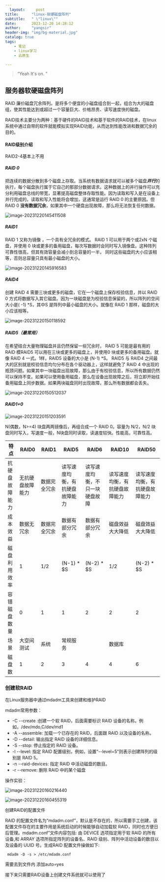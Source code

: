 ```yaml
---
  layout:     post
title:      "linux-软硬磁盘阵列"
subtitle:   " \"linux\""
date:       2023-12-20 14:28:12
author:     "yangsir"
header-img: "img/bg-material.jpg"
catalog: true
tags:
    - 笔记
    - linux学习
    - 云原生

---
```


> “Yeah It's on. ”


<p id = "build"></p>

## 服务器软硬磁盘阵列



RAID 廉价磁盘冗余阵列。是将多个便宜的小磁盘组合到一起，组合为大的磁盘组，使其性能达到或超过一个容量巨大、价格昂贵、读写速度快的磁盘。



RAID技术主要分为两种：基于硬件的RAID技术和基于软件的RAID技术，在linux系统中通过自带的软件就能模拟实现RAID功能，从而达到性能改进和数据冗余的目的。



#### RAID级别介绍

RAID2-4基本上不用

##### RAID 0

把连续的数据分散到多个磁盘上存取。当系统有数据请求就可以被多个磁盘***并行***的执行，每个磁盘执行属于它自己的那部分数据请求。这种数据上的并行操作可以充分利用磁盘总线的带宽，显著提高磁盘整体存取性能。因为读取和写入是在设备上并行完成的，读取和写入性能将会增加，这通常是运行 RAID 0 的主要原因。但RAID 0 **没有数据冗余**，如果其中一个硬盘出现故障，那么将无法恢复任何数据。

![image-20231220145411508](\img\springBoot\image-20231220145411508.png)



##### RAID1

RAID 1 又称为镜像 ，一个具有全冗余的模式。 RAID 1 可以用于两个或2xN 个磁盘，并使用 0 块或更多的备用磁盘，每次写数据时会同时写入镜像盘。这种阵列可靠性很高，但其有效容量会减小到总容量的一半， 同时这些磁盘的大小应该相等，否则总容量只具有最小磁盘的大小。

![image-20231220145916583](\img\springBoot\image-20231220145916583.png)

##### RAID4

创建 RAID 4 需要三块或更多的磁盘，它在一个磁盘上保存校验信息，并以 RAID 0 方式将数据写入其它磁盘。因为一块磁盘是为校验信息保留的，所以阵列的空间大小是( -1) *S，其中S 是阵列中最小磁盘的大小。就像在 RAID 1 那样，磁盘的大小应该相等。

![image-20231220150118592](\img\springBoot\image-20231220150118592.png)



##### RAID5（最常用）

在希望结合大量物理磁盘并且仍然保留一些冗余时， RAID 5 可能是最有用的 RAID 模RAID5 可以用在三块或更多的磁盘上，并使用0 块或更多的备用磁盘。就像 RAID 4 一式。1样，RAID5 设备的大小是 (N-1) *S。
RAID5 与 RAID4 之间最大的区别就是校验信息均匀分布在各个驱动器上，这样就避免了 RAID 4 中出现的瓶颈问题。如果其中一块磁盘出现故障，那么由于有校验信息，所以所有数据仍然可以保持不变。如果可以使用备用磁盘，那么在设备出现故障之后，将立即开始往备用磁盘上同步数据。如果两块磁盘同时出现故障，那么所有数据都会丢失。

![image-20231220150512037](\img\springBoot\image-20231220150512037.png)



##### RAID1+0



![image-20231220151203591](\img\springBoot\image-20231220151203591.png)



N(偶数，N>=4) 块盘两两镜像后，再组合成一个 RAID 0。容量为 N/2，N/2 块盘同时写入，写速度一般，N块盘同时读取，读速度较快。性能高，可靠性高。







| 特点           | RAID0            | RAID1        | RAID5                          | RAID6                          | RAID10                         | RAID50                         |
| -------------- | ---------------- | ------------ | ------------------------------ | ------------------------------ | ------------------------------ | ------------------------------ |
| 抗硬盘故障能力 | 无抗硬盘故障能力 | 数据完全冗余 | 读写速度均衡，有抗硬盘故障能力 | 读写速度均衡，不只一块硬盘故障 | 读写速度均衡，有抗硬盘故障能力 | 读写速度均衡，有抗硬盘故障能力 |
| 成本效益       | 数据无冗余       | 数据完全冗余 | 数据有部分冗余                 | 数据有部分冗余                 | 磁盘效益大大降低               | 磁盘效益大大降低               |
| 磁盘利用效率   | 1                | 1/2          | (N-1) * $S                     | (N-2) * $S                     | 1/2                            | (N-2) * $S                     |
| 容错磁盘数量   | 0                | 1            | 1                              | 2                              | 2                              | 2                              |
| 场景           | 大空间测试       | 系统         | 常规服务                       |                                | 数据库                         |                                |
| 磁盘数         | 1                | 2            | 3                              | 4                              | 4                              | 6                              |





### 创建软RAID

在Linux服务器中通过mdadm工具来创建和维护RAID

mdadm常用参数：

- -C --create :创建一个软 RAID，后面需要标识 RAID 设备的名称。例如，/dev/mdo,C/dev/md1
- -A --assemble: 加载一个已存在的 RAID，后面跟 RAID 以及设备的名称。
- -D --detail: 输出指定 RAID 设备的详细信息。
- -S --stop: 停止指定的 RAID 设备。
- -l --level: 指定 RAID 配置级别，例如，设置“--level=5”则表示创建阵列的级别是 RAID 5。
- -n --raid-devices: 指定 RAID 中活动磁盘的数目。
- -r --remove: 删除 RAID 中的某个磁盘

操作实验：

![image-20231220160216440](\img\springBoot\image-20231220160216440.png)

![image-20231220160455319](\img\springBoot\image-20231220160455319.png)



创建RAID的配置文件

RAID 的配置文件名为“mdadm.conf”，默认是不存在的，所以需要手工创建，该配置文件存在的主要作用是系统启动的时候能够自动加载软 RAID，同时也方便日后管理。mdadm.conf”文件内容包括: 由 DEVICE 选项指定用于软 RAID 的所有设备,和 ARRAY 选项所指定阵列的设备名、RAID 级别、阵列中活动设备的数目以及设备的 UUID 号。生成RAID 配置文件操做如下:

```
 mdadm -D -s > /etc/mdadm.conf
```

需要去到文件内 添加auto=yes



接下来只需要RAID设备上创建文件系统就可以使用了
